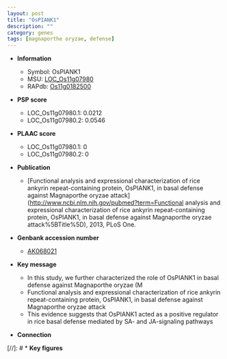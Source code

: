 ```yaml
---
layout: post
title: "OsPIANK1"
description: ""
category: genes
tags: [magnaporthe oryzae, defense]
---
```


* **Information**  
    + Symbol: OsPIANK1  
    + MSU: [LOC_Os11g07980](http://rice.plantbiology.msu.edu/cgi-bin/ORF_infopage.cgi?orf=LOC_Os11g07980)  
    + RAPdb: [Os11g0182500](http://rapdb.dna.affrc.go.jp/viewer/gbrowse_details/irgsp1?name=Os11g0182500)  

* **PSP score**  
    + LOC_Os11g07980.1: 0.0212 
    + LOC_Os11g07980.2: 0.0546 

* **PLAAC score**  
    + LOC_Os11g07980.1: 0 
    + LOC_Os11g07980.2: 0 

* **Publication**  
    + [Functional analysis and expressional characterization of rice ankyrin repeat-containing protein, OsPIANK1, in basal defense against Magnaporthe oryzae attack](http://www.ncbi.nlm.nih.gov/pubmed?term=Functional analysis and expressional characterization of rice ankyrin repeat-containing protein, OsPIANK1, in basal defense against Magnaporthe oryzae attack%5BTitle%5D), 2013, PLoS One.

* **Genbank accession number**  
    + [AK068021](http://www.ncbi.nlm.nih.gov/nuccore/AK068021)

* **Key message**  
    + In this study, we further characterized the role of OsPIANK1 in basal defense against Magnaporthe oryzae (M
    + Functional analysis and expressional characterization of rice ankyrin repeat-containing protein, OsPIANK1, in basal defense against Magnaporthe oryzae attack
    + This evidence suggests that OsPIANK1 acted as a positive regulator in rice basal defense mediated by SA- and JA-signaling pathways

* **Connection**  

[//]: # * **Key figures**  


